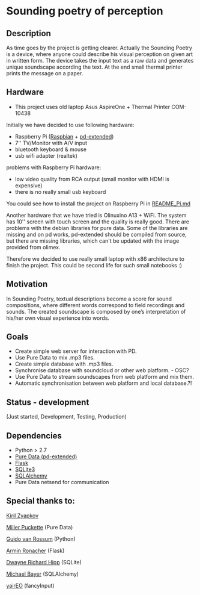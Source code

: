 Sounding poetry of perception
=============================

## Description

As time goes by the project is getting clearer. Actually the Sounding Poetry is a device, where anyone could describe his visual perception on given art in written form. The device takes the input text as a raw data and generates unique soundscape according the text. At the end small thermal printer prints the message on a paper.

## Hardware

* This project uses old laptop Asus AspireOne + Thermal Printer COM-10438

Initially we have decided to use following hardware:

* Raspberry Pi ([Raspbian](http://www.raspbian.org) + [pd-extended](http://puredata.info/downloads/pd-extended-0-43-3-on-raspberry-pi-raspbian-wheezy-armhf))
* 7'' TV/Monitor with A/V input
* bluetooth keyboard & mouse
* usb wifi adapter (realtek)

problems with Raspberry Pi hardware:

* low video quality from RCA output (small monitor with HDMI is expensive)
* there is no really small usb keyboard

You could see how to install the project on Raspberry Pi in [README_Pi.md](web/README_Pi.md)

Another hardware that we have tried is Olinuxino A13 + WiFi.
The system has 10'' screen with touch screen and the quality is really good.
There are problems with the debian libraries for pure data.
Some of the libraries are missing and on pd works, pd-extended should be
compiled from source, but there are missing libraries, which can't be updated
with the image provided from olimex.

Therefore we decided to use really small laptop with x86 architecture to finish
the project. This could be second life for such small notebooks :)

## Motivation

In Sounding Poetry, textual descriptions become a score for sound compositions, where different words correspond to field recordings and sounds. The created soundscape is composed by one’s interpretation of his/her own visual experience into words.

## Goals

* Create simple web server for interaction with PD.
* Use Pure Data to mix .mp3 files.
* Create simple database with .mp3 files.
* Synchronise database with soundcloud or other web platform. - OSC?
* Use Pure Data to stream soundscapes from web platform and mix them.
* Automatic synchronisation between web platform and local database.?!

## Status - development

(Just started, Development, Testing, Production)

## Dependencies

* Python > 2.7
* [Pure Data (pd-extended)](http://puredata.info/downloads/pd-extended)
* [Flask](http://flask.pocoo.org)
* [SQLite3](http://www.sqlite.org)
* [SQLAlchemy](http://www.sqlalchemy.org)
* Pure Data netsend for communication

## Special thanks to:

[Kiril Zyapkov](https://github.com/kzyapkov)

[Miller Puckette](http://en.wikipedia.org/wiki/Miller_Puckette) (Pure Data)

[Guido van Rossum](http://en.wikipedia.org/wiki/Guido_van_Rossum) (Python)

[Armin Ronacher](https://twitter.com/mitsuhiko) (Flask)

[Dwayne Richard Hipp](http://en.wikipedia.org/wiki/D._Richard_Hipp) (SQLite)

[Michael Bayer](https://twitter.com/zzzeek) (SQLAlchemy)

[yairEO](https://github.com/yairEO/fancyInput) (fancyInput)
